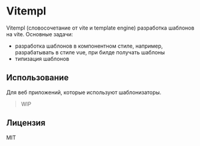 # Vitempl

Vitempl (словосочетание от vite и template engine) разработка шаблонов на vite. Основные задачи:

- разработка шаблонов в компонентном стиле, например, разрабатывать в стиле vue, при билде получать шаблоны
- типизация шаблонов

## Использование

Для веб приложений, которые используют шаблонизаторы.

> WIP

## Лицензия

MIT
